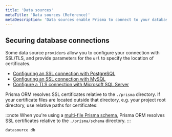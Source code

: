 ```yaml
---
title: 'Data sources'
metaTitle: 'Data sources (Reference)'
metaDescription: 'Data sources enable Prisma to connect to your database. This page explains how to configure data sources in your Prisma schema.'
---
```


## Securing database connections

Some data source `provider`s allow you to configure your connection with SSL/TLS, and provide parameters for the `url` to specify the location of certificates.

- [Configuring an SSL connection with PostgreSQL](/orm/overview/databases/postgresql#configuring-an-ssl-connection)
- [Configuring an SSL connection with MySQL](/orm/overview/databases/mysql#configuring-an-ssl-connection)
- [Configure a TLS connection with Microsoft SQL Server](/orm/overview/databases/sql-server#connection-details)

Prisma ORM resolves SSL certificates relative to the `./prisma` directory. If your certificate files are located outside that directory, e.g. your project root directory, use relative paths for certificates:

:::note
When you're using a [multi-file Prisma schema](/orm/prisma-schema/overview/location#multi-file-prisma-schema), Prisma ORM resolves SSL certificates relative to the `./prisma/schema` directory.
:::

```prisma
datasource db 
```